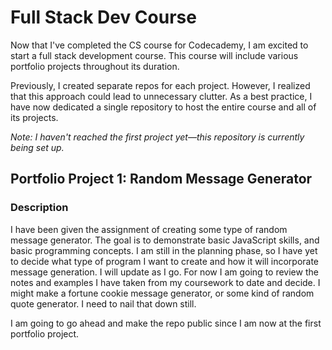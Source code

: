 # Full Stack Dev Course

Now that I've completed the CS course for Codecademy, I am excited to start a full stack development course. This course will include various portfolio projects throughout its duration.

Previously, I created separate repos for each project. However, I realized that this approach could lead to unnecessary clutter. As a best practice, I have now dedicated a single repository to host the entire course and all of its projects.

*Note: I haven't reached the first project yet—this repository is currently being set up.*

## Portfolio Project 1: Random Message Generator

### Description

I have been given the assignment of creating some type of random message generator. The goal is to demonstrate basic
JavaScript skills, and basic programming concepts. I am still in the planning phase, so I have yet to decide what type
of program I want to create and how it will incorporate message generation. I will update as I go. For now I am going to
review the notes and examples I have taken from my coursework to date and decide. I might make a fortune cookie message
generator, or some kind of random quote generator. I need to nail that down still. 

I am going to go ahead and make the repo public since I am now at the first portfolio project.
